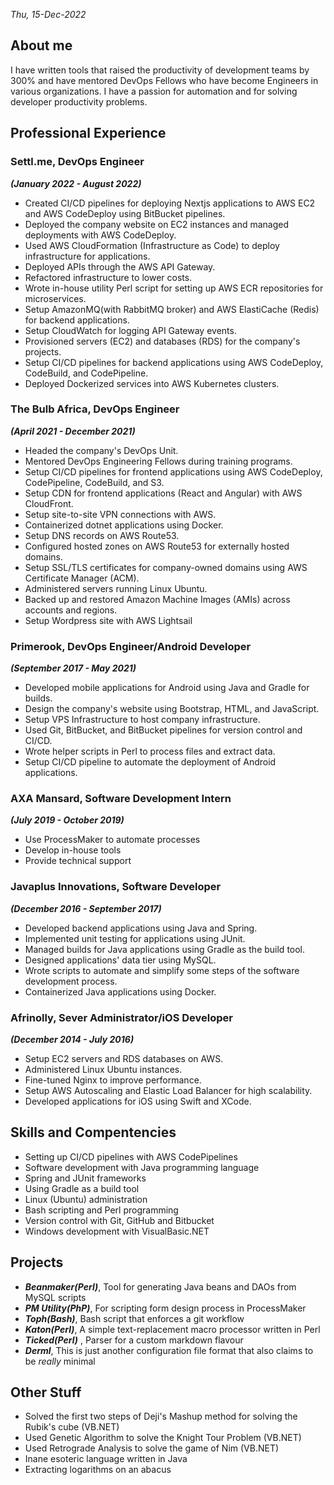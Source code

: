 <em>Thu, 15-Dec-2022</em><br />
<a href="https://linkedin.com/in/dejiadegbite" target="_blank" class="fa fa-linkedin fa-2x" style="margin : 12px 12px 12px 0px"></a>
<a href="https://twitter.com/d2alphame" target="_blank" class="fa fa-twitter fa-2x" style="margin : 12px"></a>
<a href="https://github.com/d2alphame" target="_blank" class="fa fa-github fa-2x" style="margin : 12px"></a>
<a href="https://facebook.com/dejiadegbite" target="_blank" class="fa fa-facebook fa-2x" style="margin : 12px"></a>
<a href="https://quora.com/profile/Deji-Adegbite" target="_blank" class="fa fa-quora fa-2x" style="margin : 12px"></a>

## About me

I have written tools that raised the productivity of development teams by 300% and have mentored DevOps Fellows who have become Engineers in various organizations. I have a passion for automation and for solving developer productivity problems.

## Professional Experience

### Settl.me, DevOps Engineer
***(January 2022 - August 2022)***
+ Created CI/CD pipelines for deploying Nextjs applications to AWS EC2 and AWS CodeDeploy using BitBucket pipelines.
+ Deployed the company website on EC2 instances and managed deployments with AWS CodeDeploy.
+ Used AWS CloudFormation (Infrastructure as Code) to deploy infrastructure for applications.
+ Deployed APIs through the AWS API Gateway.
+ Refactored infrastructure to lower costs.
+ Wrote in-house utility Perl script for setting up AWS ECR repositories for microservices.
+ Setup AmazonMQ(with RabbitMQ broker) and AWS ElastiCache (Redis) for backend applications.
+ Setup CloudWatch for logging API Gateway events.
+ Provisioned servers (EC2) and databases (RDS) for the company's projects.
+ Setup CI/CD pipelines for backend applications using AWS CodeDeploy, CodeBuild, and CodePipeline.
+ Deployed Dockerized services into AWS Kubernetes clusters.

### The Bulb Africa, DevOps Engineer
***(April 2021 - December 2021)***
+ Headed the company's DevOps Unit.
+ Mentored DevOps Engineering Fellows during training programs.
+ Setup CI/CD pipelines for frontend applications using AWS CodeDeploy, CodePipeline, CodeBuild, and S3.
+ Setup CDN for frontend applications (React and Angular) with AWS CloudFront.
+ Setup site-to-site VPN connections with AWS.
+ Containerized dotnet applications using Docker.
+ Setup DNS records on AWS Route53.
+ Configured hosted zones on AWS Route53 for externally hosted domains.
+ Setup SSL/TLS certificates for company-owned domains using AWS Certificate Manager (ACM).
+ Administered servers running Linux Ubuntu.
+ Backed up and restored Amazon Machine Images (AMIs) across accounts and regions.
+ Setup Wordpress site with AWS Lightsail

### Primerook, DevOps Engineer/Android Developer
***(September 2017 - May 2021)***
+ Developed mobile applications for Android using Java and Gradle for builds.
+ Design the company's website using Bootstrap, HTML, and JavaScript.
+ Setup VPS Infrastructure to host company infrastructure.
+ Used Git, BitBucket, and BitBucket pipelines for version control and CI/CD.
+ Wrote helper scripts in Perl to process files and extract data.
+ Setup CI/CD pipeline to automate the deployment of Android applications.

### AXA Mansard, Software Development Intern 
***(July 2019 - October 2019)***
+ Use ProcessMaker to automate processes
+ Develop in-house tools
+ Provide technical support

### Javaplus Innovations, Software Developer
***(December 2016 - September 2017)***
+ Developed backend applications using Java and Spring.
+ Implemented unit testing for applications using JUnit.
+ Managed builds for Java applications using Gradle as the build tool.
+ Designed applications' data tier using MySQL.
+ Wrote scripts to automate and simplify some steps of the software development process.
+ Containerized Java applications using Docker.

### Afrinolly, Sever Administrator/iOS Developer
***(December 2014 - July 2016)***
+ Setup EC2 servers and RDS databases on AWS.
+ Administered Linux Ubuntu instances.
+ Fine-tuned Nginx to improve performance.
+ Setup AWS Autoscaling and Elastic Load Balancer for high scalability.
+ Developed applications for iOS using Swift and XCode.

## Skills and Compentencies
+ Setting up CI/CD pipelines with AWS CodePipelines
+ Software development with Java programming language
+ Spring and JUnit frameworks
+ Using Gradle as a build tool
+ Linux (Ubuntu) administration
+ Bash scripting and Perl programming
+ Version control with Git, GitHub and Bitbucket
+ Windows development with VisualBasic.NET

## Projects
+ ***Beanmaker(Perl)***, Tool for generating Java beans and DAOs from MySQL scripts
+ ***PM Utility(PhP)***, For scripting form design process in ProcessMaker
+ ***Toph(Bash)***, Bash script that enforces a git workflow
+ ***Katon(Perl)***, A simple text-replacement macro processor written in Perl
+ ***Ticked(Perl)*** , Parser for a custom markdown flavour
+ ***Derml***, This is just another configuration file format that also claims to be _really_ minimal

## Other Stuff
+ Solved the first two steps of Deji's Mashup method for solving the Rubik's cube (VB.NET)
+ Used Genetic Algorithm to solve the Knight Tour Problem (VB.NET)
+ Used Retrograde Analysis to solve the game of Nim (VB.NET)
+ Inane esoteric language written in Java
+ Extracting logarithms on an abacus

<a href="https://linkedin.com/in/dejiadegbite" target="_blank" class="fa fa-linkedin fa-2x" style="margin : 12px 12px 12px 0px"></a>
<a href="https://twitter.com/d2alphame" target="_blank" class="fa fa-twitter fa-2x" style="margin : 12px"></a>
<a href="https://github.com/d2alphame" target="_blank" class="fa fa-github fa-2x" style="margin : 12px"></a>
<a href="https://facebook.com/dejiadegbite" target="_blank" class="fa fa-facebook fa-2x" style="margin : 12px"></a>
<a href="https://quora.com/profile/Deji-Adegbite" target="_blank" class="fa fa-quora fa-2x" style="margin : 12px"></a>